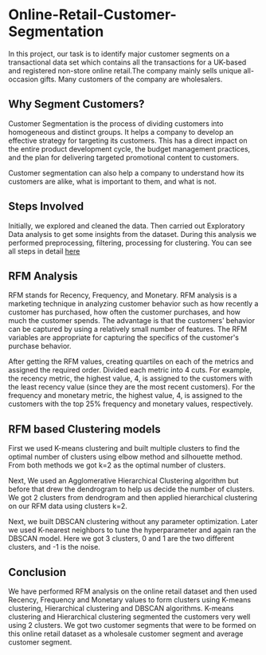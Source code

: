# Online-Retail-Customer-Segmentation
In this project, our task is to identify major customer segments on a transactional data set which contains all the transactions for a UK-based and registered non-store online retail.The company mainly sells unique all-occasion gifts. Many customers of the company are wholesalers.

## Why Segment Customers?
Customer Segmentation is the process of dividing customers into homogeneous and distinct groups. It helps a company to develop an effective strategy for targeting its customers. This has a direct impact on the entire product development cycle, the budget management practices, and the plan for delivering targeted promotional content to customers. 

Customer segmentation can also help a company to understand how its customers are alike, what is important to them, and what is not.

## Steps Involved

Initially, we explored and cleaned the data. Then carried out Exploratory Data analysis to get some insights from the dataset. During this analysis we performed preprocessing, filtering, processing for clustering. You can see all steps in detail [here](https://github.com/Swapnil-417/Online-Retail-Customer-Segmentation/blob/main/Final_Notebook.ipynb)

## RFM Analysis

RFM stands for Recency, Frequency, and Monetary. RFM analysis is a marketing technique in analyzing customer behavior such as how recently a customer has purchased, how often the customer purchases, and how much the customer spends. The advantage is that the customers’ behavior can be captured by using a relatively small number of features. The RFM variables are appropriate for capturing the specifics of the customer's purchase behavior.

After getting the RFM values, creating quartiles on each of the metrics and assigned the required order. Divided each metric into 4 cuts. For example, the recency metric, the highest value, 4, is assigned to the customers with the least recency value (since they are the most recent customers). For the frequency and monetary metric, the highest value, 4, is assigned to the customers with the top 25% frequency and monetary values, respectively.

## RFM based Clustering models

First we used K-means clustering and built multiple clusters to find the optimal number of clusters using elbow method and silhouette method. From both methods we got k=2 as the optimal number of clusters. 

Next, We used an Agglomerative Hierarchical Clustering algorithm but before that drew the dendrogram to help us decide the number of clusters. We got 2 clusters from dendrogram and then applied hierarchical clustering on our RFM data using clusters k=2. 

Next, we built DBSCAN clustering without any parameter optimization. Later we used K-nearest neighbors to tune the hyperparameter and again ran the DBSCAN model. Here we got 3 clusters, 0 and 1 are the two different clusters, and -1 is the noise.

## Conclusion

We have performed RFM analysis on the online retail dataset and then used Recency, Frequency and Monetary values to form clusters using K-means clustering, Hierarchical clustering and DBSCAN algorithms. K-means clustering and Hierarchical clustering segmented the customers very well using 2 clusters. We got two customer segments that were to be formed on this online retail dataset as a wholesale customer segment and average customer segment.


